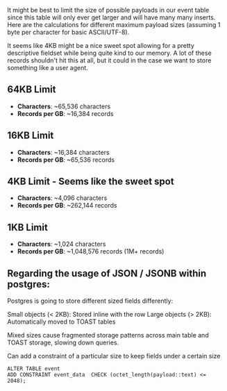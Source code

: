 It might be best to limit the size of possible payloads in our event table since this table will only ever get larger and will have many many inserts.
Here are the calculations for different maximum payload sizes (assuming 1 byte per character for basic ASCII/UTF-8).

It seems like 4KB might be a nice sweet spot allowing for a pretty descriptive fieldset while being quite kind to our memory. A lot of these records shouldn't hit this at all, but it could in the case we want to store something like a user agent.

## 64KB Limit
- **Characters**: ~65,536 characters 
- **Records per GB**: ~16,384 records

## 16KB Limit
- **Characters**: ~16,384 characters
- **Records per GB**: ~65,536 records

## 4KB Limit - Seems like the sweet spot
- **Characters**: ~4,096 characters
- **Records per GB**: ~262,144 records

## 1KB Limit
- **Characters**: ~1,024 characters
- **Records per GB**: ~1,048,576 records (1M+ records)

## Regarding the usage of JSON / JSONB within postgres:

Postgres is going to store different sized fields differently:

Small objects (< 2KB): Stored inline with the row
Large objects (> 2KB): Automatically moved to TOAST tables

Mixed sizes cause fragmented storage patterns across main table and TOAST storage, slowing down queries.

Can add a constraint of a particular size to keep fields under a certain size

```
ALTER TABLE event 
ADD CONSTRAINT event_data  CHECK (octet_length(payload::text) <= 2048);
```